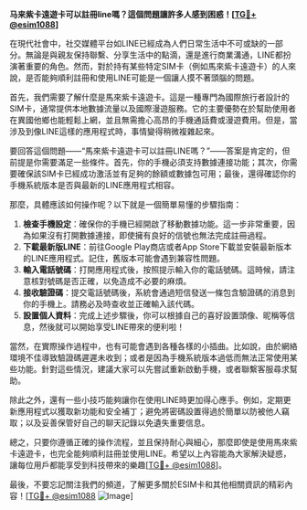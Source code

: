 **马来紫卡遠遊卡可以註冊line嗎？這個問題讓許多人感到困惑！[[TG💪+ @esim1088](https://t.me/s/esim1088)]**

在現代社會中，社交媒體平台如LINE已經成為人們日常生活中不可或缺的一部分。無論是與親友保持聯繫、分享生活中的點滴，還是進行商業溝通，LINE都扮演著重要的角色。然而，對於持有某些特定SIM卡（例如馬來紫卡遠遊卡）的人來說，是否能夠順利註冊和使用LINE可能是一個讓人摸不著頭腦的問題。

首先，我們需要了解什麼是馬來紫卡遠遊卡。這是一種專門為國際旅行者設計的SIM卡，通常提供本地數據流量以及國際漫遊服務。它的主要優勢在於幫助使用者在異國他鄉也能輕鬆上網，並且無需擔心高昂的手機通話費或漫遊費用。但是，當涉及到像LINE這樣的應用程式時，事情變得稍微複雜起來。

要回答這個問題——“馬來紫卡遠遊卡可以註冊LINE嗎？”——答案是肯定的，但前提是你需要滿足一些條件。首先，你的手機必須支持數據連接功能；其次，你需要確保該SIM卡已經成功激活並有足夠的餘額或數據包可用；最後，還得確認你的手機系統版本是否與最新的LINE應用程式相容。

那麼，具體應該如何操作呢？以下就是一個簡單易懂的步驟指南：

1. **檢查手機設定**：確保你的手機已經開啟了移動數據功能。這一步非常重要，因為如果沒有打開數據連接，即使擁有良好的信號也無法完成註冊過程。
2. **下載最新版LINE**：前往Google Play商店或者App Store下載並安裝最新版本的LINE應用程式。記住，舊版本可能會遇到兼容性問題。
3. **輸入電話號碼**：打開應用程式後，按照提示輸入你的電話號碼。這時候，請注意核對號碼是否正確，以免造成不必要的麻煩。
4. **接收驗證碼**：提交電話號碼後，系統會通過短信發送一條包含驗證碼的消息到你的手機上。請務必及時查收並正確輸入該代碼。
5. **設置個人資料**：完成上述步驟後，你可以根據自己的喜好設置頭像、昵稱等信息，然後就可以開始享受LINE帶來的便利啦！

當然，在實際操作過程中，也有可能會遇到各種各樣的小插曲。比如說，由於網絡環境不佳導致驗證碼遲遲未收到；或者是因為手機系統版本過低而無法正常使用某些功能。針對這些情況，建議大家可以先嘗試重新啟動手機，或者聯繫客服尋求幫助。

除此之外，還有一些小技巧能夠讓你在使用LINE時更加得心應手。例如，定期更新應用程式以獲取新功能和安全補丁；避免將密碼設置得過於簡單以防被他人竊取；以及妥善保管好自己的聊天記錄以免遺失重要信息。

總之，只要你遵循正確的操作流程，並且保持耐心與細心，那麼即使是使用馬來紫卡遠遊卡，也完全能夠順利註冊並使用LINE。希望以上內容能為大家解決疑惑，讓每位用戶都能享受到科技帶來的樂趣[[TG💪+ @esim1088](https://t.me/s/esim1088)]。

最後，不要忘記關注我們的頻道，了解更多關於ESIM卡和其他相關資訊的精彩內容！[[TG💪+ @esim1088](https://t.me/s/esim1088) ![Image](https://i.postimg.cc/4NQfJmqS/Snipaste-2025-05-13-00-14-12.png)]